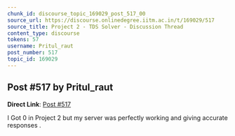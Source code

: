 ```yaml
---
chunk_id: discourse_topic_169029_post_517_00
source_url: https://discourse.onlinedegree.iitm.ac.in/t/169029/517
source_title: Project 2 - TDS Solver - Discussion Thread
content_type: discourse
tokens: 57
username: Pritul_raut
post_number: 517
topic_id: 169029
---
```


## Post #517 by Pritul_raut

**Direct Link**: [Post #517](https://discourse.onlinedegree.iitm.ac.in/t/169029/517)

I Got 0 in Project 2 but my server was perfectly working and giving accurate responses .
